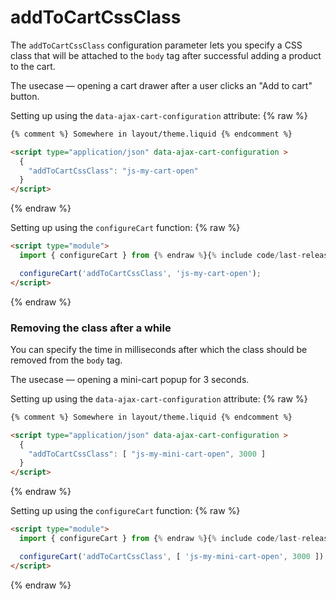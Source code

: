 # addToCartCssClass

The `addToCartCssClass` configuration parameter lets you specify a CSS class that will be attached to the `body` tag after successful adding a product to the cart.

The usecase — opening a cart drawer after a user clicks an "Add to cart" button.

Setting up using the `data-ajax-cart-configuration` attribute:
{% raw %}
```html
{% comment %} Somewhere in layout/theme.liquid {% endcomment %}

<script type="application/json" data-ajax-cart-configuration >
  {
    "addToCartCssClass": "js-my-cart-open"
  }
</script>
```
{% endraw %}

Setting up using the `configureCart` function:
{% raw %}
```html
<script type="module">
  import { configureCart } from {% endraw %}{% include code/last-release-file-name.html asset_url=true %}{% raw %};

  configureCart('addToCartCssClass', 'js-my-cart-open');
</script>
```
{% endraw %}

### Removing the class after a while

You can specify the time in milliseconds after which the class should be removed from the `body` tag.

The usecase — opening a mini-cart popup for 3 seconds.

Setting up using the `data-ajax-cart-configuration` attribute:
{% raw %}
```html
{% comment %} Somewhere in layout/theme.liquid {% endcomment %}

<script type="application/json" data-ajax-cart-configuration >
  {
    "addToCartCssClass": [ "js-my-mini-cart-open", 3000 ]
  }
</script>
```
{% endraw %}

Setting up using the `configureCart` function:
{% raw %}
```html
<script type="module">
  import { configureCart } from {% endraw %}{% include code/last-release-file-name.html asset_url=true %}{% raw %};

  configureCart('addToCartCssClass', [ 'js-my-mini-cart-open', 3000 ]);
</script>
```
{% endraw %}